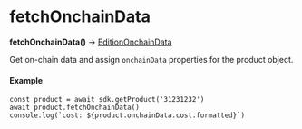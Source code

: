 # fetchOnchainData

**fetchOnchainData()** → [EditionOnchainData](../../../reference/editiononchaindata.md)

Get on-chain data and assign `onchainData` properties for the product object.

#### Example

```tsx
const product = await sdk.getProduct('31231232')
await product.fetchOnchainData()
console.log(`cost: ${product.onchainData.cost.formatted}`)
```

